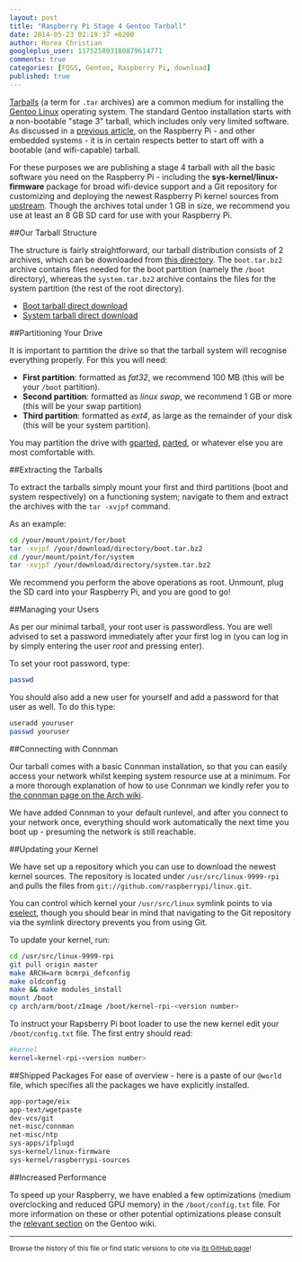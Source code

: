 ```yaml
---
layout: post
title: "Raspberry Pi Stage 4 Gentoo Tarball"
date: 2014-05-23 02:19:37 +0200
author: Horea Christian
googleplus_user: 117525803180879614771
comments: true
categories: [FOSS, Gentoo, Raspberry Pi, download]
published: true
---
```


[Tarballs](https://en.wikipedia.org/wiki/Tarball) (a term for ```.tar``` archives) are a common medium for installing the [Gentoo Linux](https://en.wikipedia.org/wiki/Gentoo_linux) operating system.
The standard Gentoo installation starts with a non-bootable "stage 3" tarball, which includes only very limited software.
As discussed in a [previous article](http://chymeric.eu/blog/2014/05/21/gentoo-for-the-raspberry-pi/), on the Raspberry Pi - and other embedded systems - it is in certain respects better to start off with a bootable (and wifi-capable) tarball.

For these purposes we are publishing a stage 4 tarball with all the basic software you need on the Raspberry Pi - including the **sys-kernel/linux-firmware** package for broad wifi-device support and a Git repository for customizing and deploying the newest Raspberry Pi kernel sources from [upstream](git://github.com/raspberrypi/linux.git).
Though the archives total under 1 GB in size, we recommend you use at least an 8 GB SD card for use with your Raspberry Pi.

<!-- more -->

##Our Tarball Structure

The structure is fairly straightforward, our tarball distribution consists of 2 archives, which can be downloaded from [this directory](http://chymera.eu/resources/gentoo-stage4/).
The ```boot.tar.bz2``` archive contains files needed for the boot partition (namely the ```/boot``` directory), whereas the ```system.tar.bz2``` archive contains the files for the system partition (the rest of the root directory).

* [Boot tarball direct download](http://chymera.eu/resources/gentoo-stage4/boot.tar.bz2)
* [System tarball direct download](http://chymera.eu/resources/gentoo-stage4/system.tar.bz2)

##Partitioning Your Drive

It is important to partition the drive so that the tarball system will recognise everything properly.
For this you will need:

* **First partition**: formatted as *fat32*, we recommend 100 MB (this will be your ```/boot``` partition).
* **Second partition**: formatted as *linux swap*, we recommend 1 GB or more (this will be your swap partition)
* **Third partition**: formatted as *ext4*, as large as the remainder of your disk (this will be your system partition).

You may partition the drive with [gparted](http://en.wikipedia.org/wiki/Gparted), [parted](http://en.wikipedia.org/wiki/Parted), or whatever else you are most comfortable with.

##Extracting the Tarballs

To extract the tarballs simply mount your first and third partitions (boot and system respectively) on a functioning system; navigate to them and extract the archives with the ```tar -xvjpf``` command.

As an example:

```bash
cd /your/mount/point/for/boot
tar -xvjpf /your/download/directory/boot.tar.bz2
cd /your/mount/point/for/system
tar -xvjpf /your/download/directory/system.tar.bz2
```

We recommend you perform the above operations as root.
Unmount, plug the SD card into your Raspberry Pi, and you are good to go!

##Managing your Users

As per our minimal tarball, your root user is passwordless.
You are well advised to set a password immediately after your first log in (you can log in by simply entering the user *root* and pressing enter).

To set your root password, type:

```bash
passwd
```

You should also add a new user for yourself and add a password for that user as well.
To do this type:

```bash
useradd youruser
passwd youruser
```

##Connecting with Connman

Our tarball comes with a basic Connman installation, so that you can easily access your network whilst keeping system resource use at a minimum.
For a more thorough explanation of how to use Connman we kindly refer you to [the connman page on the Arch wiki](https://wiki.archlinux.org/index.php/Connman#Using_the_command_line_client).

We have added Connman to your default runlevel, and after you connect to your network once, everything should work automatically the next time you boot up - presuming the network is still reachable.

##Updating your Kernel

We have set up a repository which you can use to download the newest kernel sources.
The repository is located under ```/usr/src/linux-9999-rpi``` and pulls the files from ```git://github.com/raspberrypi/linux.git```.

You can control which kernel your ```/usr/src/linux``` symlink points to via [eselect](http://wiki.gentoo.org/wiki/Project:Eselect), though you should bear in mind that navigating to the Git repository via the symlink directory prevents you from using Git.

To update your kernel, run:

```bash
cd /usr/src/linux-9999-rpi
git pull origin master
make ARCH=arm bcmrpi_defconfig
make oldconfig
make && make modules_install
mount /boot
cp arch/arm/boot/zImage /boot/kernel-rpi-<version number>
```

To instruct your Rapsberry Pi boot loader to use the new kernel edit your ```/boot/config.txt``` file.
The first entry should read:

```bash
#kernel
kernel=kernel-rpi-<version number>
```

##Shipped Packages
For ease of overview - here is a paste of our ```@world``` file, which specifies all the packages we have explicitly installed.

```bash
app-portage/eix
app-text/wgetpaste
dev-vcs/git
net-misc/connman
net-misc/ntp
sys-apps/ifplugd
sys-kernel/linux-firmware
sys-kernel/raspberrypi-sources
```

##Increased Performance

To speed up your Raspberry, we have enabled a few optimizations (medium overclocking and reduced GPU memory) in the ```/boot/config.txt``` file.
For more information on these or other potential optimizations please consult the [relevant section](http://wiki.gentoo.org/wiki/Raspberry_Pi_Quick_Install_Guide#Overclocking) on the Gentoo wiki.

---
<sup>Browse the history of this file *or* find static versions to cite via [its GitHub page](https://github.com/TheChymera/chymeric_tutorials/blob/master/source/_posts/2014-05-23-raspberry-pi-live-gentoo-tarball.markdown)!</sup>
